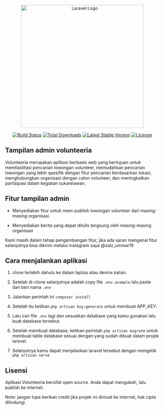 <p align="center"><a href="https://laravel.com" target="_blank"><img src="https://raw.githubusercontent.com/laravel/art/master/logo-lockup/5%20SVG/2%20CMYK/1%20Full%20Color/laravel-logolockup-cmyk-red.svg" width="400" alt="Laravel Logo"></a></p>

<p align="center">
<a href="https://github.com/laravel/framework/actions"><img src="https://github.com/laravel/framework/workflows/tests/badge.svg" alt="Build Status"></a>
<a href="https://packagist.org/packages/laravel/framework"><img src="https://img.shields.io/packagist/dt/laravel/framework" alt="Total Downloads"></a>
<a href="https://packagist.org/packages/laravel/framework"><img src="https://img.shields.io/packagist/v/laravel/framework" alt="Latest Stable Version"></a>
<a href="https://packagist.org/packages/laravel/framework"><img src="https://img.shields.io/packagist/l/laravel/framework" alt="License"></a>
</p>

## Tampilan admin volunteeria

Volunteeria merupakan aplikasi berbasis web yang bertujuan untuk memfasilitasi pencarian lowongan volunteer, memudahkan pencarian lowongan yang lebih spesifik dengan fitur pencarian berdasarkan lokasi, menghubungkan organisasi dengan calon volunteer, dan meningkatkan partisipasi dalam kegiatan sukarelawan.

## Fitur tampilan admin

- Menyediakan fitur untuk mem-publish lowongan volunteer dari masing-masing organisasi.

- Menyediakan berita yang dapat ditulis langsung oleh masing-masing organisasi

Kami masih dalam tahap pengembangan fitur, jika ada saran mengenai fitur selanjutnya bisa dikirim melalui instagram saya @zalz_ummar19

## Cara menjalankan aplikasi
1. clone terlebih dahulu ke dalam laptop atau device kalian.

2. Setelah di-clone selanjutnya adalah copy file `.env.example` lalu paste dan beri nama `.env`

3. Jalankan perintah ini
`composer install`

4. Setelah itu ketikan 
`php artisan key:generate` untuk membuat APP_KEY.

5. Lalu cari file `.env` lagi dan sesuaikan database yang kamu gunakan lalu buat database tersebut.

6. Setelah membuat database, ketikan perintah `php artisan migrate` untuk membuat table database sesuai dengan yang sudah dibuat dalam projek laravel.

7. Selanjutnya kamu dapat menjalankan laravel tersebut dengan mengetik `php artisan serve`

## Lisensi
Aplikasi Volunteeria bersifat open source. Anda dapat mengubah, lalu publish ke internet.

Note: jangan lupa berikan credit jika projek ini dimuat ke internet, hak cipta dilindungi.

